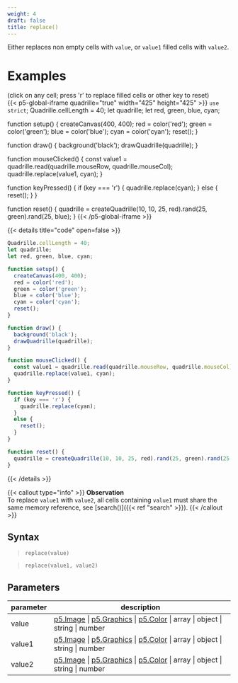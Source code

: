 ```yaml
---
weight: 4
draft: false
title: replace()
---
```


Either replaces non empty cells with `value`, or `value1` filled cells with `value2`.

# Examples

(click on any cell; press 'r' to replace filled cells or other key to reset)\
{{< p5-global-iframe quadrille="true" width="425" height="425" >}}
`use strict`;
Quadrille.cellLength = 40;
let quadrille;
let red, green, blue, cyan;

function setup() {
  createCanvas(400, 400);
  red = color('red');
  green = color('green');
  blue = color('blue');
  cyan = color('cyan');
  reset();
}

function draw() {
  background('black');
  drawQuadrille(quadrille);
}

function mouseClicked() {
  const value1 = quadrille.read(quadrille.mouseRow, quadrille.mouseCol);
  quadrille.replace(value1, cyan);
}

function keyPressed() {
  if (key === 'r') {
    quadrille.replace(cyan);
  }
  else {
    reset();
  }
}

function reset() {
  quadrille = createQuadrille(10, 10, 25, red).rand(25, green).rand(25, blue);
}
{{< /p5-global-iframe >}}

{{< details title="code" open=false >}}
```js
Quadrille.cellLength = 40;
let quadrille;
let red, green, blue, cyan;

function setup() {
  createCanvas(400, 400);
  red = color('red');
  green = color('green');
  blue = color('blue');
  cyan = color('cyan');
  reset();
}

function draw() {
  background('black');
  drawQuadrille(quadrille);
}

function mouseClicked() {
  const value1 = quadrille.read(quadrille.mouseRow, quadrille.mouseCol);
  quadrille.replace(value1, cyan);
}

function keyPressed() {
  if (key === 'r') {
    quadrille.replace(cyan);
  }
  else {
    reset();
  }
}

function reset() {
  quadrille = createQuadrille(10, 10, 25, red).rand(25, green).rand(25, blue);
}
```
{{< /details >}}

{{< callout type="info" >}}
**Observation**\
To replace `value1` with `value2`, all cells containing `value1` must share the same memory reference, see [search()]({{< ref "search" >}}).
{{< /callout >}}

## Syntax

> `replace(value)`

> `replace(value1, value2)`

## Parameters

| parameter | description                                                                                                                                                        |
|-----------|----------------------------------------------------------------------------------------------------------------------------------------------------------------------------------------------------------------------------|
| value   | [p5.Image](https://p5js.org/reference/#/p5.Image) \| [p5.Graphics](https://p5js.org/reference/#/p5.Graphics) \| [p5.Color](https://p5js.org/reference/#/p5.Color) \| array \| object \| string \| number |
| value1  | [p5.Image](https://p5js.org/reference/#/p5.Image) \| [p5.Graphics](https://p5js.org/reference/#/p5.Graphics) \| [p5.Color](https://p5js.org/reference/#/p5.Color) \| array \| object \| string \| number |
| value2  | [p5.Image](https://p5js.org/reference/#/p5.Image) \| [p5.Graphics](https://p5js.org/reference/#/p5.Graphics) \| [p5.Color](https://p5js.org/reference/#/p5.Color) \| array \| object \| string \| number |